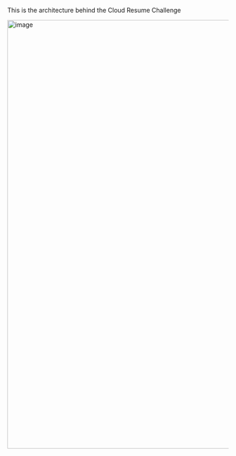 This is the architecture behind the Cloud Resume Challenge

<img width="973" alt="image" src="https://github.com/user-attachments/assets/7536e598-9904-4789-af76-18ebbce3773f">
